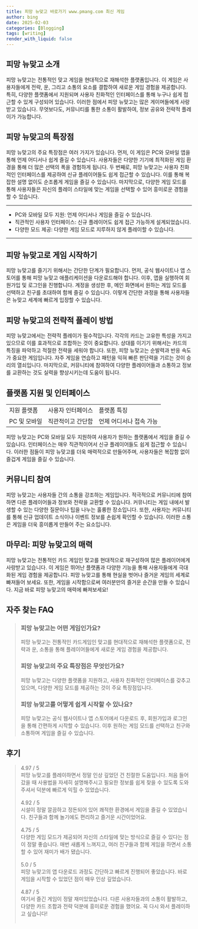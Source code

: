 ```yaml
---
title: 피망 뉴맞고 바로가기 www.pmang.com 최신 게임
author: bing
date: 2025-02-03
categories: [Blogging]
tags: [writing]
render_with_liquid: false
---
```



<h2 id='피망 뉴맞고 소개'>피망 뉴맞고 소개</h2>

<p>피망 뉴맞고는 전통적인 맞고 게임을 현대적으로 재해석한 플랫폼입니다. 이 게임은 사용자들에게 전략, 운, 그리고 소통의 요소를 결합하여 새로운 게임 경험을 제공합니다. 특히, 다양한 플랫폼에서 지원되며 사용자 친화적인 인터페이스를 통해 누구나 쉽게 접근할 수 있게 구성되어 있습니다. 이러한 점에서 피망 뉴맞고는 많은 게이머들에게 사랑받고 있습니다. 무엇보다도, 커뮤니티를 통한 소통이 활발하여, 정보 공유와 전략적 플레이가 가능합니다.</p>

<h2 id='특장점'>피망 뉴맞고의 특장점</h2>

<p>피망 뉴맞고의 주요 특장점은 여러 가지가 있습니다. 먼저, 이 게임은 PC와 모바일 앱을 통해 언제 어디서나 쉽게 즐길 수 있습니다. 사용자들은 다양한 기기에 최적화된 게임 환경을 통해 더 많은 선택의 폭을 경험하게 됩니다. 두 번째로, 피망 뉴맞고는 사용자 친화적인 인터페이스를 제공하여 신규 플레이어들도 쉽게 접근할 수 있습니다. 이를 통해 복잡한 설명 없이도 순조롭게 게임을 즐길 수 있습니다. 마지막으로, 다양한 게임 모드를 통해 사용자들은 자신의 플레이 스타일에 맞는 게임을 선택할 수 있어 흥미로운 경험을 할 수 있습니다.</p>

<hr />

<ul>
    <li>PC와 모바일 모두 지원: 언제 어디서나 게임을 즐길 수 있습니다.</li>
    <li>직관적인 사용자 인터페이스: 신규 플레이어도 쉽게 접근 가능하게 설계되었습니다.</li>
    <li>다양한 모드 제공: 다양한 게임 모드로 지루하지 않게 플레이할 수 있습니다.</li>
</ul>

<hr />

<h2 id='게임 시작하기'>피망 뉴맞고로 게임 시작하기</h2>

<p>피망 뉴맞고를 즐기기 위해서는 간단한 단계가 필요합니다. 먼저, 공식 웹사이트나 앱 스토어를 통해 피망 뉴맞고 애플리케이션을 다운로드해야 합니다. 이후, 앱을 실행하여 회원가입 및 로그인을 진행합니다. 계정을 생성한 후, 메인 화면에서 원하는 게임 모드를 선택하고 친구를 초대하여 함께 즐길 수 있습니다. 이렇게 간단한 과정을 통해 사용자들은 뉴맞고 세계에 빠르게 입장할 수 있습니다.</p>

<h2 id='전략적 플레이 방법'>피망 뉴맞고의 전략적 플레이 방법</h2>

<p>피망 뉴맞고에서는 전략적 플레이가 필수적입니다. 각각의 카드는 고유한 특성을 가지고 있으므로 이를 효과적으로 조합하는 것이 중요합니다. 상대를 이기기 위해서는 카드의 특징을 파악하고 적절한 전략을 세워야 합니다. 또한, 피망 뉴맞고는 순발력과 반응 속도가 중요한 게임입니다. 자주 게임을 연습하고 패턴을 익혀 빠른 판단력을 기르는 것이 승리의 열쇠입니다. 마지막으로, 커뮤니티에 참여하여 다양한 플레이어들과 소통하고 정보를 교환하는 것도 실력을 향상시키는데 도움이 됩니다.</p>

<h2 id='플랫폼 지원 및 인터페이스'>플랫폼 지원 및 인터페이스</h2>

<table>
    <tr>
        <td>지원 플랫폼</td>
        <td>사용자 인터페이스</td>
        <td>플랫폼 특징</td>
    </tr>
    <tr>
        <td>PC 및 모바일</td>
        <td>직관적이고 간단함</td>
        <td>언제 어디서나 접속 가능</td>
    </tr>
</table>

<p>피망 뉴맞고는 PC와 모바일 모두 지원하여 사용자가 원하는 플랫폼에서 게임을 즐길 수 있습니다. 인터페이스는 매우 직관적이어서 신규 플레이어들도 쉽게 접근할 수 있습니다. 이러한 점들이 피망 뉴맞고를 더욱 매력적으로 만들어주며, 사용자들은 복잡함 없이 즐겁게 게임을 즐길 수 있습니다.</p>

<h2 id='커뮤니티 참여'>커뮤니티 참여</h2>

<p>피망 뉴맞고는 사용자들 간의 소통을 강조하는 게임입니다. 적극적으로 커뮤니티에 참여하면 다른 플레이어들과 정보와 전략을 교환할 수 있습니다. 커뮤니티는 게임 내에서 발생할 수 있는 다양한 질문이나 팁을 나누는 훌륭한 장소입니다. 또한, 사용자는 커뮤니티를 통해 신규 업데이트 소식이나 이벤트 정보를 손쉽게 확인할 수 있습니다. 이러한 소통은 게임을 더욱 흥미롭게 만들어 주는 요소입니다.</p>

<h2 id='마무리'>마무리: 피망 뉴맞고의 매력</h2>

<p>피망 뉴맞고는 전통적인 카드 게임인 맞고를 현대적으로 재구성하여 많은 플레이어에게 사랑받고 있습니다. 이 게임은 뛰어난 플랫폼과 다양한 기능을 통해 사용자들에게 극대화된 게임 경험을 제공합니다. 피망 뉴맞고를 통해 현실을 벗어나 즐거운 게임의 세계로 빠져들어 보세요. 또한, 게임을 시작함으로써 여러분만의 즐거운 순간을 만들 수 있습니다. 지금 바로 피망 뉴맞고의 매력에 빠져보세요!</p>


<h2 id='자주_찾는_FAQ'>자주 찾는 FAQ</h2>
<div itemscope="" itemtype="https://schema.org/FAQPage"> 
<blockquote> 
<div itemscope="" itemprop="mainEntity" itemtype="https://schema.org/Question"> 
<h3 itemprop="name">피망 뉴맞고는 어떤 게임인가요?</h3> 
<div itemscope="" itemprop="acceptedAnswer" itemtype="https://schema.org/Answer"> 
<span itemprop="text"> 
<p>피망 뉴맞고는 전통적인 카드게임인 맞고를 현대적으로 재해석한 플랫폼으로, 전략과 운, 소통을 통해 플레이어들에게 새로운 게임 경험을 제공합니다.</p> 
</span> 
</div> 
</div> 

<div itemscope="" itemprop="mainEntity" itemtype="https://schema.org/Question"> 
<h3 itemprop="name">피망 뉴맞고의 주요 특장점은 무엇인가요?</h3> 
<div itemscope="" itemprop="acceptedAnswer" itemtype="https://schema.org/Answer"> 
<span itemprop="text"> 
<p>피망 뉴맞고는 다양한 플랫폼을 지원하고, 사용자 친화적인 인터페이스를 갖추고 있으며, 다양한 게임 모드를 제공하는 것이 주요 특장점입니다.</p> 
</span> 
</div> 
</div> 

<div itemscope="" itemprop="mainEntity" itemtype="https://schema.org/Question"> 
<h3 itemprop="name">피망 뉴맞고를 어떻게 쉽게 시작할 수 있나요?</h3> 
<div itemscope="" itemprop="acceptedAnswer" itemtype="https://schema.org/Answer"> 
<span itemprop="text"> 
<p>피망 뉴맞고는 공식 웹사이트나 앱 스토어에서 다운로드 후, 회원가입과 로그인을 통해 간편하게 시작할 수 있습니다. 이후 원하는 게임 모드를 선택하고 친구와 소통하며 게임을 즐길 수 있습니다.</p> 
</span> 
</div> 
</div> 

</blockquote> 
</div>
<h2 id='후기'>후기</h2>
<div itemscope itemtype="https://schema.org/Product">
  <blockquote>
  <div itemprop="review" itemscope itemtype="https://schema.org/Review">
      <div itemprop="reviewRating" itemscope itemtype="https://schema.org/Rating"> <span itemprop="ratingValue">4.97</span> / <span itemprop="bestRating">5</span> </div>
      <span itemprop="reviewBody">피망 뉴맞고를 플레이하면서 정말 인상 깊었던 건 친절한 도움입니다. 처음 들어갔을 때 사용법을 자세히 설명해주시고 필요한 정보를 쉽게 찾을 수 있도록 도와주셔서 덕분에 빠르게 익힐 수 있었습니다.</span>
  </div>
  <br>
  <div itemprop="review" itemscope itemtype="https://schema.org/Review">
      <div itemprop="reviewRating" itemscope itemtype="https://schema.org/Rating"> <span itemprop="ratingValue">4.92</span> / <span itemprop="bestRating">5</span> </div>
      <span itemprop="reviewBody">시설이 정말 깔끔하고 정돈되어 있어 쾌적한 환경에서 게임을 즐길 수 있었습니다. 친구들과 함께 놀기에도 편리하고 즐거운 시간이었어요.</span>
  </div>
  <br>
  <div itemprop="review" itemscope itemtype="https://schema.org/Review">
      <div itemprop="reviewRating" itemscope itemtype="https://schema.org/Rating"> <span itemprop="ratingValue">4.75</span> / <span itemprop="bestRating">5</span> </div>
      <span itemprop="reviewBody">다양한 게임 모드가 제공되어 자신의 스타일에 맞는 방식으로 즐길 수 있다는 점이 정말 좋습니다. 매번 새롭게 느껴지고, 여러 친구들과 함께 게임을 하면서 소통할 수 있어 재미가 배가 됐습니다.</span>
  </div>
  <br>
  <div itemprop="review" itemscope itemtype="https://schema.org/Review">
      <div itemprop="reviewRating" itemscope itemtype="https://schema.org/Rating"> <span itemprop="ratingValue">5.0</span> / <span itemprop="bestRating">5</span> </div>
      <span itemprop="reviewBody">피망 뉴맞고의 앱 다운로드 과정도 간단하고 빠르게 진행되어 좋았습니다. 바로 게임을 시작할 수 있었던 점이 매우 인상 깊었습니다.</span>
  </div>
  <br>
  <div itemprop="review" itemscope itemtype="https://schema.org/Review">
      <div itemprop="reviewRating" itemscope itemtype="https://schema.org/Rating"> <span itemprop="ratingValue">4.87</span> / <span itemprop="bestRating">5</span> </div>
      <span itemprop="reviewBody">여기서 즐긴 게임이 정말 재미있었습니다. 다른 사용자들과의 소통이 활발하고, 다양한 카드 조합과 전략 덕분에 흥미로운 경험을 했어요. 꼭 다시 와서 플레이하고 싶습니다!</span>
  </div>
  <br>
  </blockquote>
</div>
